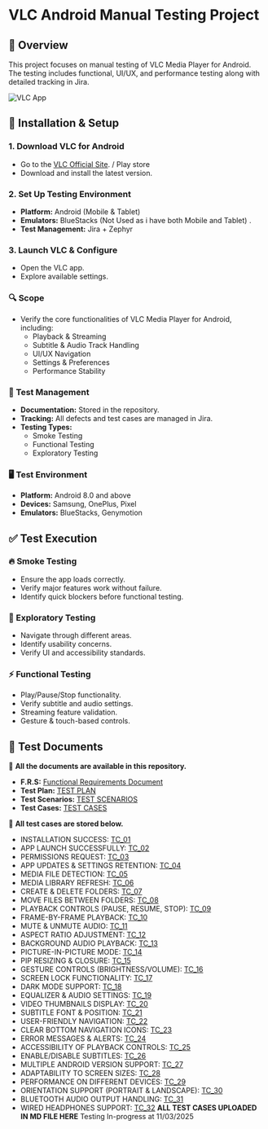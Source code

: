 # VLC Android Manual Testing Project

## 📌 Overview
This project focuses on manual testing of VLC Media Player for Android. The testing includes functional, UI/UX, and performance testing along with detailed tracking in Jira.

![VLC App](https://assets.content.technologyadvice.com/636355581707939907_e8f5df5bc8.webp)

## 🔧 Installation & Setup

### 1. Download VLC for Android
- Go to the [VLC Official Site](https://www.videolan.org/vlc/download-android.html). / Play store 
- Download and install the latest version.

### 2. Set Up Testing Environment
- **Platform:** Android (Mobile & Tablet)
- **Emulators:** BlueStacks (Not Used as i have both Mobile and Tablet) .
- **Test Management:** Jira + Zephyr

### 3. Launch VLC & Configure
- Open the VLC app.
- Explore available settings.

### 🔍 Scope
- Verify the core functionalities of VLC Media Player for Android, including:
  - Playback & Streaming
  - Subtitle & Audio Track Handling
  - UI/UX Navigation
  - Settings & Preferences
  - Performance Stability

### 📌 Test Management
- **Documentation:** Stored in the repository.
- **Tracking:** All defects and test cases are managed in Jira.
- **Testing Types:**
  - Smoke Testing
  - Functional Testing
  - Exploratory Testing

### 🖥 Test Environment
- **Platform:** Android 8.0 and above
- **Devices:** Samsung, OnePlus, Pixel
- **Emulators:** BlueStacks, Genymotion

## ✅ Test Execution

### 🔥 Smoke Testing
- Ensure the app loads correctly.
- Verify major features work without failure.
- Identify quick blockers before functional testing.

### 🧪 Exploratory Testing
- Navigate through different areas.
- Identify usability concerns.
- Verify UI and accessibility standards.

### ⚡ Functional Testing
- Play/Pause/Stop functionality.
- Verify subtitle and audio settings.
- Streaming feature validation.
- Gesture & touch-based controls.

## 📂 Test Documents
📌 **All the documents are available in this repository.**
- **F.R.S:** [Functional Requirements Document](Docs/FRS/Functional%20Requirements%20Specification.md)
- **Test Plan:** [TEST PLAN](Docs/TestPlan/Test%20Plan.md)
- **Test Scenarios:** [TEST SCENARIOS](Docs/TestScenario/VLC%20Test%20Scenarios.md)
- **Test Cases:** [TEST CASES](Docs/TestCases)

📌 **All test cases are stored below.**
- INSTALLATION SUCCESS: [TC_01](Docs/TestCases/TC_01.md)
- APP LAUNCH SUCCESSFULLY: [TC_02](Docs/TestCases/TC_02.md)
- PERMISSIONS REQUEST: [TC_03](Docs/TestCases/TC_03.md)
- APP UPDATES & SETTINGS RETENTION: [TC_04](Docs/TestCases/TC_04.md)
- MEDIA FILE DETECTION: [TC_05](Docs/TestCases/TC_05.md)
- MEDIA LIBRARY REFRESH: [TC_06](Docs/TestCases/TC_06.md)
- CREATE & DELETE FOLDERS: [TC_07](Docs/TestCases/TC_07.md)
- MOVE FILES BETWEEN FOLDERS: [TC_08](Docs/TestCases/TC_08.md)
- PLAYBACK CONTROLS (PAUSE, RESUME, STOP): [TC_09](Docs/TestCases/TC_09.md)
- FRAME-BY-FRAME PLAYBACK: [TC_10](Docs/TestCases/TC_10.md)
- MUTE & UNMUTE AUDIO: [TC_11](Docs/TestCases/TC_11.md)
- ASPECT RATIO ADJUSTMENT: [TC_12](Docs/TestCases/TC_12.md)
- BACKGROUND AUDIO PLAYBACK: [TC_13](Docs/TestCases/TC_13.md)
- PICTURE-IN-PICTURE MODE: [TC_14](Docs/TestCases/TC_14.md)
- PIP RESIZING & CLOSURE: [TC_15](Docs/TestCases/TC_15.md)
- GESTURE CONTROLS (BRIGHTNESS/VOLUME): [TC_16](Docs/TestCases/TC_16.md)
- SCREEN LOCK FUNCTIONALITY: [TC_17](Docs/TestCases/TC_17.md)
- DARK MODE SUPPORT: [TC_18](Docs/TestCases/TC_18.md)
- EQUALIZER & AUDIO SETTINGS: [TC_19](Docs/TestCases/TC_19.md)
- VIDEO THUMBNAILS DISPLAY: [TC_20](Docs/TestCases/TC_20.md)
- SUBTITLE FONT & POSITION: [TC_21](Docs/TestCases/TC_21.md)
- USER-FRIENDLY NAVIGATION: [TC_22](Docs/TestCases/TC_22.md)
- CLEAR BOTTOM NAVIGATION ICONS: [TC_23](Docs/TestCases/TC_23.md)
- ERROR MESSAGES & ALERTS: [TC_24](Docs/TestCases/TC_24.md)
- ACCESSIBILITY OF PLAYBACK CONTROLS: [TC_25](Docs/TestCases/TC_25.md)
- ENABLE/DISABLE SUBTITLES: [TC_26](Docs/TestCases/TC_26.md)
- MULTIPLE ANDROID VERSION SUPPORT: [TC_27](Docs/TestCases/TC_27.md)
- ADAPTABILITY TO SCREEN SIZES: [TC_28](Docs/TestCases/TC_28.md)
- PERFORMANCE ON DIFFERENT DEVICES: [TC_29](Docs/TestCases/TC_29.md)
- ORIENTATION SUPPORT (PORTRAIT & LANDSCAPE): [TC_30](Docs/TestCases/TC_30.md)
- BLUETOOTH AUDIO OUTPUT HANDLING: [TC_31](Docs/TestCases/TC_31.md)
- WIRED HEADPHONES SUPPORT: [TC_32](Docs/TestCases/TC_32.md)
**ALL TEST CASES UPLOADED IN MD FILE HERE**
  Testing In-progress at 11/03/2025

